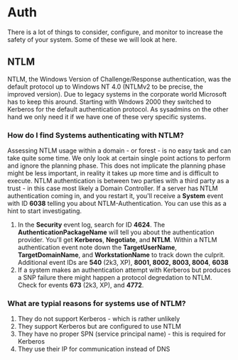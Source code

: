 # Auth
There is a lot of things to consider, configure, and monitor to increase the safety of your system. Some of these we will look at here.

## NTLM
NTLM, the Windows Version of Challenge/Response authentication, was the default protocol up to Windows NT 4.0 (NTLMv2 to be precise, the improved version). Due to legacy systems in the corporate world Microsoft has to keep this around. Starting with Wndows 2000 they switched to Kerberos for the default authentication protocol. 
As sysadmins on the other hand we only need it if we have one of these very specific systems.

### How do I find Systems authenticating with NTLM?
Assessing NTLM usage within a domain - or forest - is no easy task and can take quite some time. We only look at certain single point actions to perform and ignore the planning phase. This does not implicate the planning phase might be less important, in reality it takes up more time and is difficult to execute.
NTLM authentication is between two parties with a third party as a trust - in this case most likely a Domain Controller. If a server has NTLM authentication coming in, and you restart it, you'll receive a __System__ event with ID **6038** telling you about NTLM-Authentication. You can use this as a hint to start investigating.
1. In the __Security__ event log, search for ID **4624**. The **AuthenticationPackageName** will tell you about the authentication provider. You'll get __Kerberos__, __Negotiate__, and __NTLM__. Within a NTLM authentication event note down the **TargetUserName**, **TargetDomainName**, and **WorkstationName** to track down the culprit.
Additional event IDs are **540** (2k3, XP), **8001, 8002, 8003, 8004**, **6038** 
2. If a system makes an authentication attempt with Kerberos but produces a SNP failure there might happen a protocol degredation to NTLM. Check for events **673** (2k3, XP), and **4772**.

### What are typial reasons for systems use of NTLM?
1. They do not support Kerberos - which is rather unlikely
2. They support Kerberos but are configured to use NTLM
3. They have no proper SPN (service principal name) - this is required for Kerberos
4. They use their IP for communication instead of DNS
